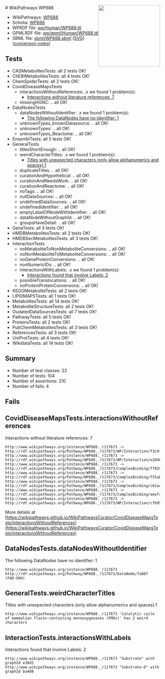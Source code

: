 <img style="float: right; width: 200px" src="../logo.png" />
# WikiPathways WP688

* WikiPathways: [WP688](https://identifiers.org/wikipathways:WP688)
* Scholia: [WP688](https://scholia.toolforge.org/wikipathways/WP688)
* WPRDF file: [wp/Human/WP688.ttl](../wp/Human/WP688.ttl)
* GPMLRDF file: [wp/gpml/Human/WP688.ttl](../wp/gpml/Human/WP688.ttl)
* SBML file: [sbml/WP688.sbml](../sbml/WP688.sbml) ([SVG](../sbml/WP688.svg)) ([conversion notes](../sbml/WP688.txt))

## Tests
* CASMetabolitesTests: all 2 tests OK!
* ChEBIMetabolitesTests: all 4 tests OK!
* ChemSpiderTests: all 2 tests OK!
* CovidDiseaseMapsTests
    * interactionsWithoutReferences: .x we found 1 problem(s):
        * [Interactions without literature references: 7](#2e295935)
    * missingHGNC: .. all OK!
* DataNodesTests
    * dataNodesWithoutIdentifier: .x we found 1 problem(s):
        * [The following DataNodes have no identifier: 1](#d2d32fa0)
    * unknownTypes_knownDatasource: .. all OK!
    * unknownTypes: .. all OK!
    * unknownTypes_Reactome: .. all OK!
* EnsemblTests: all 5 tests OK!
* GeneralTests
    * titlesShortEnough: .. all OK!
    * weirdCharacterTitles: .x we found 1 problem(s):
        * [Titles with unexpected characters (only allow alphanumerics and spaces):1](#fda87b3f)
    * duplicateTitles: .. all OK!
    * curationAndHypothetical: .. all OK!
    * curationAndNeedsWork: .. all OK!
    * curationAndReactome: .. all OK!
    * noTags: .. all OK!
    * nullDataSources: .. all OK!
    * undefinedDataSources: .. all OK!
    * undefinedIdentifier: .. all OK!
    * emptyLabelOfNodeWithIdentifier: .. all OK!
    * dataNodeWithoutGraphId: .. all OK!
    * groupsHaveDetail: .. all OK!
* GeneTests: all 3 tests OK!
* HMDBMetabolitesTests: all 2 tests OK!
* HMDBSecMetabolitesTests: all 3 tests OK!
* InteractionTests
    * noMetaboliteToNonMetaboliteConversions: .. all OK!
    * noNonMetaboliteToMetaboliteConversions: .. all OK!
    * noGeneProteinConversions: .. all OK!
    * nonNumericIDs: .. all OK!
    * interactionsWithLabels: .x we found 1 problem(s):
        * [Interactions found that involve Labels: 2](#630d2679)
    * possibleTranslocations: .. all OK!
    * noProteinProteinConversions: .. all OK!
* KEGGMetaboliteTests: all 2 tests OK!
* LIPIDMAPSTests: all 1 tests OK!
* MetabolitesTests: all 14 tests OK!
* MetaboliteStructureTests: all 2 tests OK!
* OudatedDataSourcesTests: all 7 tests OK!
* PathwayTests: all 5 tests OK!
* ProteinsTests: all 2 tests OK!
* PubChemMetabolitesTests: all 3 tests OK!
* ReferencesTests: all 3 tests OK!
* UniProtTests: all 4 tests OK!
* WikidataTests: all 14 tests OK!


## Summary

* Number of test classes: 22
* Number of tests: 104
* Number of assertions: 210
* Number of fails: 4

## Fails

<a name="2e295935" />

## CovidDiseaseMapsTests.interactionsWithoutReferences

Interactions without literature references: 7
```
http://www.wikipathways.org/instance/WP688._r117673 -> http://rdf.wikipathways.org/Pathway/WP688._r117673/WP/Interaction/f3c9f
http://www.wikipathways.org/instance/WP688._r117673 -> http://rdf.wikipathways.org/Pathway/WP688._r117673/WP/Interaction/e2048
http://www.wikipathways.org/instance/WP688._r117673 -> http://rdf.wikipathways.org/Pathway/WP688._r117673/ComplexBinding/ff029
http://www.wikipathways.org/instance/WP688._r117673 -> http://rdf.wikipathways.org/Pathway/WP688._r117673/ComplexBinding/f55ab
http://www.wikipathways.org/instance/WP688._r117673 -> http://rdf.wikipathways.org/Pathway/WP688._r117673/ComplexBinding/c61ae
http://www.wikipathways.org/instance/WP688._r117673 -> http://rdf.wikipathways.org/Pathway/WP688._r117673/ComplexBinding/aeefa
http://www.wikipathways.org/instance/WP688._r117673 -> http://rdf.wikipathways.org/Pathway/WP688._r117673/WP/Interaction/cfb95
```

More details at [https://wikipathways.github.io/WikiPathwaysCurator/CovidDiseaseMapsTests/interactionsWithoutReferences](https://wikipathways.github.io/WikiPathwaysCurator/CovidDiseaseMapsTests/interactionsWithoutReferences)

<a name="d2d32fa0" />

## DataNodesTests.dataNodesWithoutIdentifier

The following DataNodes have no identifier: 1
```
http://www.wikipathways.org/instance/WP688._r117673 http://rdf.wikipathways.org/Pathway/WP688._r117673/DataNode/fa807 (FAD-OOH)
```

<a name="fda87b3f" />

## GeneralTests.weirdCharacterTitles

Titles with unexpected characters (only allow alphanumerics and spaces):1
```
http://www.wikipathways.org/instance/WP688._r117673 'Catalytic cycle of mammalian flavin-containing monooxygenases (FMOs)' has 2 weird characters
```

<a name="630d2679" />

## InteractionTests.interactionsWithLabels

Interactions found that involve Labels: 2
```
http://www.wikipathways.org/instance/WP688._r117673 "Substrate" with graphId e38d2
http://www.wikipathways.org/instance/WP688._r117673 "Substrate-O" with graphId ba408
```

